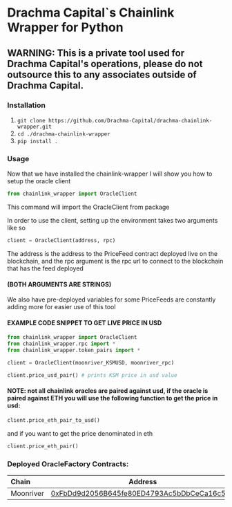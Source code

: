 # Drachma Capital`s Chainlink Wrapper for Python

## WARNING: This is a private tool used for Drachma Capital's operations, please do not outsource this to any associates outside of Drachma Capital.

### Installation
1.    ``` git clone https://github.com/Drachma-Capital/drachma-chainlink-wrapper.git ``` 
2.    ``` cd ./drachma-chainlink-wrapper ```
3.    ``` pip install . ```


### Usage
Now that we have installed the chainlink-wrapper I will show you how to setup the oracle client

```python 
from chainlink_wrapper import OracleClient 
```
This command will import the OracleClient from package

In order to use the client, setting up the environment takes two arguments like so

```python
client = OracleClient(address, rpc)
```
The address is the address to the PriceFeed contract deployed live on the blockchain, and the rpc argument is the rpc url to connect to the blockchain that has the feed deployed
#### (BOTH ARGUMENTS ARE STRINGS)

We also have pre-deployed variables for some PriceFeeds are constantly adding more for easier use of this tool

#### EXAMPLE CODE SNIPPET TO GET LIVE PRICE IN USD

```python
from chainlink_wrapper import OracleClient
from chainlink_wrapper.rpc import *
from chainlink_wrapper.token_pairs import *

client = OracleClient(moonriver_KSMUSD, moonriver_rpc)

client.price_usd_pair() # prints KSM price in usd value
```

#### NOTE: not all chainlink oracles are paired against usd, if the oracle is paired against ETH you will use the following function to get the price in usd:

```python
client.price_eth_pair_to_usd()
```
and if you want to get the price denominated in eth

```python
client.price_eth_pair()
```

### Deployed OracleFactory Contracts:
| Chain     | Address | 
| :---        |    :----:   |        
| Moonriver     |   [0xFbDd9d2056B645fe80ED4793Ac5bDbCeCa16c565](https://moonriver.moonscan.io/address/0xFbDd9d2056B645fe80ED4793Ac5bDbCeCa16c565#code)     | 







